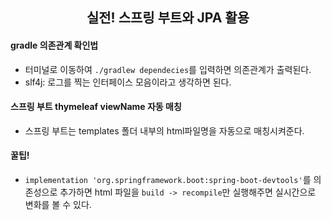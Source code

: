 <div align="center">
    <h2>실전! 스프링 부트와 JPA 활용</h2>
</div>

#### gradle 의존관계 확인법
- 터미널로 이동하여 `./gradlew dependecies`를 입력하면 의존관계가 출력된다.
- slf4j: 로그를 찍는 인터페이스 모음이라고 생각하면 된다.

#### 스프링 부트 thymeleaf viewName 자동 매칭
- 스프링 부트는 templates 폴더 내부의 html파일명을 자동으로 매칭시켜준다.

#### 꿀팁!
- `implementation 'org.springframework.boot:spring-boot-devtools'`를 의존성으로 추가하면 html 파일을 `build -> recompile`만 실행해주면 실시간으로 변화를 볼 수 있다.
